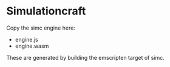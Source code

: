 # Simulationcraft

Copy the simc engine here:
* engine.js
* engine.wasm

These are generated by building the emscripten target of simc.
